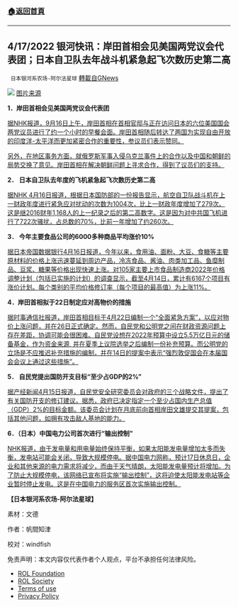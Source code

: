 ###  [:house:返回首頁](https://github.com/ourhimalayas/txt)
---


## 4/17/2022 银河快讯：岸田首相会见美国两党议会代表团；日本自卫队去年战斗机紧急起飞次数历史第二高
` 日本银河系农场-阿尔法星球` [轉載自GNews](https://gnews.org/zh-hans/2360566/)

![](https://assets.gnews.org/wp-content/uploads/2022/04/AAWh57j.jpeg)
[图片来源](https://www.msn.com/ja-jp/news/politics/%E5%B2%B8%E7%94%B0%E9%A6%96%E7%9B%B8-%E7%B1%B3%E8%AD%B0%E5%93%A1%E5%9B%A3%E3%81%A8%E4%BC%9A%E8%AB%87-%E3%82%A4%E3%83%B3%E3%83%89%E5%A4%AA%E5%B9%B3%E6%B4%8B%E3%81%A7%E9%80%A3%E6%90%BA%E5%BC%B7%E5%8C%96/ar-AAWgPY9)

**1．岸田首相会见美国两党议会代表团**

[据NHK报道，9月16日上午，岸田首相在首相官邸与正在访问日本的六位美国国会两党议员进行了约一个小时的早餐会面。岸田首相随后转达了两国为实现自由开放的印度洋-太平洋而更加紧密合作的重要性，参议员们表示赞同。](https://www3.nhk.or.jp/news/html/20220416/k10013584981000.html)

[另外，在地区事务方面，就俄罗斯军事入侵乌克兰事件上的合作以及中国和朝鲜的局势交换了意见。岸田首相在解决朝鲜问题上寻求合作，得到了议员们的支持。](https://www3.nhk.or.jp/news/html/20220416/k10013584981000.html)

**2． 日本自卫队去年度的飞机紧急起飞次数历史第二高**

[据NHK 4月16日报道，根据日本国防部的一份报告显示，航空自卫队战斗机在上一财政年度进行紧急应对扰动的次数为1004次，比上一财政年度增加了279次。这是继2016财年1,168人的上一纪录之后的第二高数字。这是因为对中共国飞机进行了722次骚扰，占总数的70%，比前一年增加了约260次。](https://www3.nhk.or.jp/news/html/20220416/k10013584651000.html)

**3． 今年主要食品公司的6000多种商品平均涨价10%**

[据日本帝国数据银行4月16日报道，今年以来，食用油、面粉、大豆、食糖等主要原材料的价格上涨迅速蔓延到周边产品，冷冻食品、酱油、肉类加工品、鱼糜制品、豆浆、糖果等价格出现快速上涨。对105家主要上市食品制造商2022年价格调整计划（包括已实施的计划）的调查显示，截至4月14日，累计有6167个项目有涨价计划。每个类别的平均价格修订率（每个项目的最高值）为上涨11%。](https://news.yahoo.co.jp/articles/f4dc58ccfd3ad9b74cb3c50504c112c570c9e82b)

**4．岸田首相拟于22日制定应对高物价的措施**

[据时事通信社报道，岸田首相目标于4月22日编制一个“全面紧急方案”，以应对物价上涨问题，并在26日正式确定。然而，自民党和公明党之间在财政资源问题上存在差距，协调可能会很困难。自民党设想在2022年预算中设立5.5万亿日元的储备基金，作为资金来源, 并在夏季上议院选举之后编制一份补充预算。而公明党的立场是不应推迟补充措施的编制，并在14日的提案中表示“强烈敦促国会在本届国会会议上通过这些措施”。](https://news.yahoo.co.jp/articles/e2756f3a47b61c015ccbe89765fa10320ba25e2e)

**5． 自民党提出国防开支目标“至少占GDP的2%”**

[据产经新闻4月15日报道，自民党安全研究委员会对政府的三个战略文件，提出了有关国防开支的修订建议。据悉，政府已决定指定一个至少占国内生产总值（GDP）2%的目标金额。该委员会计划在月底前向首相岸田文雄提交其提案，包括其他问题，如拥有攻击敌人基地的能力。](https://news.yahoo.co.jp/articles/6912a2a32834303bc03cb707f6dc2d090a4d15b5)

**6．（日本）中国电力公司首次进行“输出控制”**

[NHK报道，由于发电量和用电量始终保持平衡，如果太阳能发电量增加太多而失衡，发电站可能会关闭，导致大规模停电。据中国电力网称，预计17日休息日，企业和其他来源的电力需求将减少，而由于天气晴朗，太阳能发电量预计将增加。为了防止大规模停电，该网络已宣布将实施“输出控制”，这将迫使太阳能发电站等企业暂时停止发电。这是在中国电力的服务区首次实施输出控制。](https://www3.nhk.or.jp/news/html/20220416/k10013585631000.html)

**【日本银河系农场-阿尔法星球】**

素材：文德

作者：帆間知津

校对：windfish

 

免责声明：本文内容仅代表作者个人观点，平台不承担任何法律风险。

- [ROL Foundation](https://rolfoundation.org/)
- [ROL Society](https://rolsociety.org/)
- [Terms of use](https://gnews.org/terms-of-use-3/)
- [Privacy Policy](https://gnews.org/privacy-policy/)
